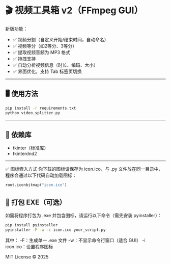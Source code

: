# 🎬 视频工具箱 v2（FFmpeg GUI）

新版功能：
- ✅ 视频分割（自定义开始/结束时间，自动命名）
- ✅ 视频等分（如2等分、3等分）
- ✅ 提取视频音频为 MP3 格式
- ✅ 拖拽支持
- ✅ 自动分析视频信息（时长、编码、大小）
- ✅ 界面优化，支持 Tab 标签页切换

---

## 🖥️ 使用方法

```bash
pip install -r requirements.txt
python video_splitter.py
```

---

## 📝 依赖库

- tkinter（标准库）
- tkinterdnd2

---
✅ 图标嵌入方式
你下载的图标请保存为 icon.ico，与 .py 文件放在同一目录中，程序会通过以下代码自动加载图标：

```python
root.iconbitmap("icon.ico")
```

## 🧩 打包 EXE（可选）

如需将程序打包为 .exe 并包含图标，请运行以下命令（需先安装 pyinstaller）：

```bash
pip install pyinstaller
pyinstaller -F -w -i icon.ico your_script.py
```
其中：
-F：生成单一 .exe 文件
-w：不显示命令行窗口（适合 GUI）
-i icon.ico：设置程序图标

MIT License © 2025

